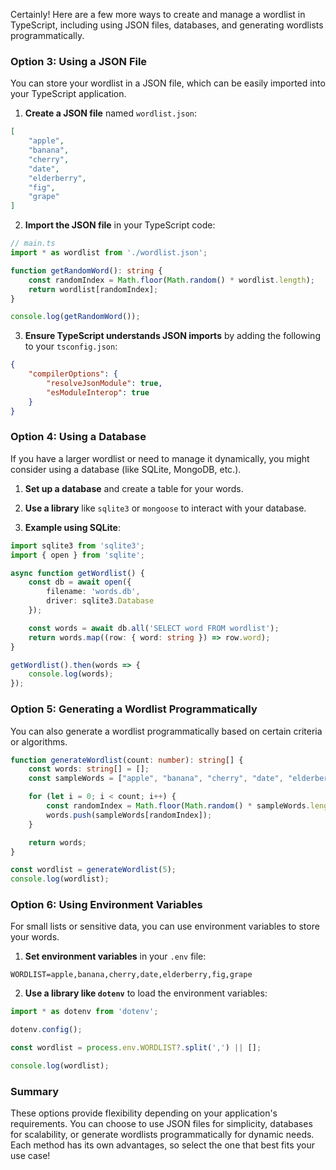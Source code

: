 Certainly! Here are a few more ways to create and manage a wordlist in TypeScript, including using JSON files, databases, and generating wordlists programmatically.

### Option 3: Using a JSON File

You can store your wordlist in a JSON file, which can be easily imported into your TypeScript application.

1. **Create a JSON file** named `wordlist.json`:

```json
[
    "apple",
    "banana",
    "cherry",
    "date",
    "elderberry",
    "fig",
    "grape"
]
```

2. **Import the JSON file** in your TypeScript code:

```typescript
// main.ts
import * as wordlist from './wordlist.json';

function getRandomWord(): string {
    const randomIndex = Math.floor(Math.random() * wordlist.length);
    return wordlist[randomIndex];
}

console.log(getRandomWord());
```

3. **Ensure TypeScript understands JSON imports** by adding the following to your `tsconfig.json`:

```json
{
    "compilerOptions": {
        "resolveJsonModule": true,
        "esModuleInterop": true
    }
}
```

### Option 4: Using a Database

If you have a larger wordlist or need to manage it dynamically, you might consider using a database (like SQLite, MongoDB, etc.).

1. **Set up a database** and create a table for your words.

2. **Use a library** like `sqlite3` or `mongoose` to interact with your database.

3. **Example using SQLite**:

```typescript
import sqlite3 from 'sqlite3';
import { open } from 'sqlite';

async function getWordlist() {
    const db = await open({
        filename: 'words.db',
        driver: sqlite3.Database
    });

    const words = await db.all('SELECT word FROM wordlist');
    return words.map((row: { word: string }) => row.word);
}

getWordlist().then(words => {
    console.log(words);
});
```

### Option 5: Generating a Wordlist Programmatically

You can also generate a wordlist programmatically based on certain criteria or algorithms.

```typescript
function generateWordlist(count: number): string[] {
    const words: string[] = [];
    const sampleWords = ["apple", "banana", "cherry", "date", "elderberry", "fig", "grape"];

    for (let i = 0; i < count; i++) {
        const randomIndex = Math.floor(Math.random() * sampleWords.length);
        words.push(sampleWords[randomIndex]);
    }

    return words;
}

const wordlist = generateWordlist(5);
console.log(wordlist);
```

### Option 6: Using Environment Variables

For small lists or sensitive data, you can use environment variables to store your words.

1. **Set environment variables** in your `.env` file:

```
WORDLIST=apple,banana,cherry,date,elderberry,fig,grape
```

2. **Use a library like `dotenv`** to load the environment variables:

```typescript
import * as dotenv from 'dotenv';

dotenv.config();

const wordlist = process.env.WORDLIST?.split(',') || [];

console.log(wordlist);
```

### Summary

These options provide flexibility depending on your application's requirements. You can choose to use JSON files for simplicity, databases for scalability, or generate wordlists programmatically for dynamic needs. Each method has its own advantages, so select the one that best fits your use case!